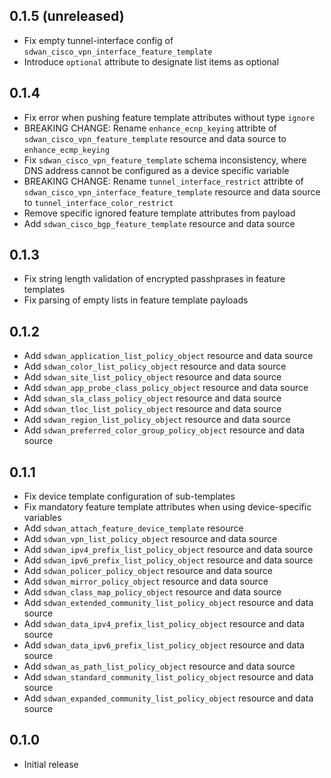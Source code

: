 ## 0.1.5 (unreleased)

- Fix empty tunnel-interface config of `sdwan_cisco_vpn_interface_feature_template`
- Introduce `optional` attribute to designate list items as optional

## 0.1.4

- Fix error when pushing feature template attributes without type `ignore`
- BREAKING CHANGE: Rename `enhance_ecnp_keying` attribte of `sdwan_cisco_vpn_feature_template` resource and data source to `enhance_ecmp_keying`
- Fix `sdwan_cisco_vpn_feature_template` schema inconsistency, where DNS address cannot be configured as a device specific variable
- BREAKING CHANGE: Rename `tunnel_interface_restrict` attribte of `sdwan_cisco_vpn_interface_feature_template` resource and data source to `tunnel_interface_color_restrict`
- Remove specific ignored feature template attributes from payload
- Add `sdwan_cisco_bgp_feature_template` resource and data source

## 0.1.3

- Fix string length validation of encrypted passhprases in feature templates
- Fix parsing of empty lists in feature template payloads

## 0.1.2

- Add `sdwan_application_list_policy_object` resource and data source
- Add `sdwan_color_list_policy_object` resource and data source
- Add `sdwan_site_list_policy_object` resource and data source
- Add `sdwan_app_probe_class_policy_object` resource and data source
- Add `sdwan_sla_class_policy_object` resource and data source
- Add `sdwan_tloc_list_policy_object` resource and data source
- Add `sdwan_region_list_policy_object` resource and data source
- Add `sdwan_preferred_color_group_policy_object` resource and data source

## 0.1.1

- Fix device template configuration of sub-templates
- Fix mandatory feature template attributes when using device-specific variables
- Add `sdwan_attach_feature_device_template` resource
- Add `sdwan_vpn_list_policy_object` resource and data source
- Add `sdwan_ipv4_prefix_list_policy_object` resource and data source
- Add `sdwan_ipv6_prefix_list_policy_object` resource and data source
- Add `sdwan_policer_policy_object` resource and data source
- Add `sdwan_mirror_policy_object` resource and data source
- Add `sdwan_class_map_policy_object` resource and data source
- Add `sdwan_extended_community_list_policy_object` resource and data source
- Add `sdwan_data_ipv4_prefix_list_policy_object` resource and data source
- Add `sdwan_data_ipv6_prefix_list_policy_object` resource and data source
- Add `sdwan_as_path_list_policy_object` resource and data source
- Add `sdwan_standard_community_list_policy_object` resource and data source
- Add `sdwan_expanded_community_list_policy_object` resource and data source

## 0.1.0

- Initial release
